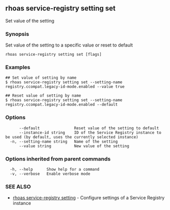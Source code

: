 ## rhoas service-registry setting set

Set value of the setting

### Synopsis

Set value of the setting to a specific value or reset to default

```
rhoas service-registry setting set [flags]
```

### Examples

```
## Set value of setting by name
$ rhoas service-registry setting set --setting-name registry.ccompat.legacy-id-mode.enabled --value true

## Reset value of setting by name
$ rhoas service-registry setting set --setting-name registry.ccompat.legacy-id-mode.enabled --default

```

### Options

```
      --default               Reset value of the setting to default
      --instance-id string    ID of the Service Registry instance to be used (by default, uses the currently selected instance)
  -n, --setting-name string   Name of the setting
      --value string          New value of the setting
```

### Options inherited from parent commands

```
  -h, --help      Show help for a command
  -v, --verbose   Enable verbose mode
```

### SEE ALSO

* [rhoas service-registry setting](rhoas_service-registry_setting.md)	 - Configure settings of a Service Registry instance

